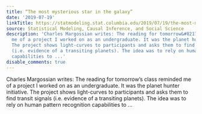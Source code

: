 ```yaml
---
title: “The most mysterious star in the galaxy”
date: '2019-07-19'
linkTitle: https://statmodeling.stat.columbia.edu/2019/07/19/the-most-mysterious-star-in-the-galaxy/
source: Statistical Modeling, Causal Inference, and Social Science
description: 'Charles Margossian writes: The reading for tomorrow&#8217;s class reminded
  me of a project I worked on as an undergraduate. It was the planet hunter initiative.
  The project shows light-curves to participants and asks them to find transit signals
  (i.e. evidence of a transiting planets). The idea was to rely on human pattern recognition
  capabilities to ...'
disable_comments: true
---
```

Charles Margossian writes: The reading for tomorrow&#8217;s class reminded me of a project I worked on as an undergraduate. It was the planet hunter initiative. The project shows light-curves to participants and asks them to find transit signals (i.e. evidence of a transiting planets). The idea was to rely on human pattern recognition capabilities to ...